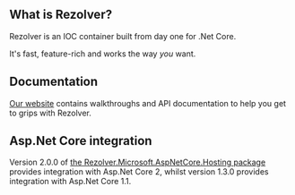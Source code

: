 ## What is Rezolver?

Rezolver is an IOC container built from day one for .Net Core.

It's fast, feature-rich and works the way *you* want.

## Documentation

[Our website](http://rezolver.co.uk) contains walkthroughs and API documentation to help you get to grips with Rezolver.

## Asp.Net Core integration

Version 2.0.0 of [the Rezolver.Microsoft.AspNetCore.Hosting package](https://www.nuget.org/packages/Rezolver.Microsoft.AspNetCore.Hosting/) provides integration with Asp.Net Core 2, whilst version 1.3.0 provides integration with Asp.Net Core 1.1.